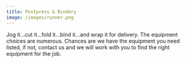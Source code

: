 ```yaml
---
title: Postpress & Bindery
image: /images/runner.png
---
```


<!-- split -->
Jog it…cut it…fold it…bind it…and wrap it for delivery. The equipment choices are numerous. Chances are we have the equipment you need listed, if not, contact us and we will work with you to find the right equipment for the job.
